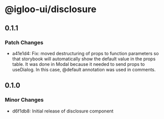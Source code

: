 # @igloo-ui/disclosure

## 0.1.1

### Patch Changes

- a41e1d4: Fix: moved destructuring of props to function parameters so that storybook will automatically show the default value in the props table. It was done in Modal because it needed to send props to useDialog. In this case, @default annotation was used in comments.

## 0.1.0

### Minor Changes

- d6f1db8: Initial release of disclosure component
